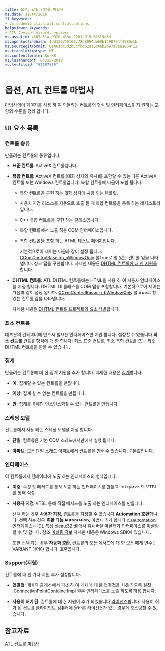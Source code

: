 ```yaml
---
title: 옵션, ATL 컨트롤 마법사
ms.date: 11/04/2016
f1_keywords:
- vc.codewiz.class.atl.control.options
helpviewer_keywords:
- ATL Control Wizard, options
ms.assetid: 4607c51a-992d-433e-9281-919c6f519a3d
ms.openlocfilehash: 1dd136739162c72d8064deb9b1498794f1985e1b
ms.sourcegitcommit: 0ab61bc3d2b6cfbd52a16c6ab2b97a8ea1864f12
ms.translationtype: MT
ms.contentlocale: ko-KR
ms.lasthandoff: 04/23/2019
ms.locfileid: "62197356"
---
```

# <a name="options-atl-control-wizard"></a>옵션, ATL 컨트롤 마법사

마법사의이 페이지를 사용 하 여 만들려는 컨트롤의 형식 및 인터페이스를 지 원하는 포함의 수준을 정의 합니다.

## <a name="uielement-list"></a>UI 요소 목록

### <a name="control-type"></a>컨트롤 종류

만들려는 컨트롤의 종류입니다.

- **표준 컨트롤**: ActiveX 컨트롤입니다.

- **복합 컨트롤**: ActiveX 컨트롤 (대화 상자와 유사)를 포함할 수 있는 다른 ActiveX 컨트롤 또는 Windows 컨트롤입니다. 복합 컨트롤에 다음이 포함 됩니다.

  - 복합 컨트롤을 구현 하는 대화 상자에 사용 되는 템플릿.

  - 사용자 지정 리소스를 자동으로 호출 될 때 복합 컨트롤을 등록 하는 레지스트리입니다.

  - C++ 복합 컨트롤을 구현 하는 클래스입니다.

  - 복합 컨트롤에서 노출 하는 COM 인터페이스입니다.

  - 복합 컨트롤을 포함 하는 HTML 테스트 페이지입니다.

    기본적으로이 제어는 다음과 같이 설정 됩니다. [CComControlBase::m_bWindowOnly](../../atl/reference/ccomcontrolbase-class.md#m_bwindowonly) 를 true로 창 있는 컨트롤 임을 나타냅니다. 싱크 맵을 구현합니다. 자세한 내용은 [DHTML 컨트롤에 대 한 지원을](../../atl/atl-support-for-dhtml-controls.md)합니다.

- **DHTML 컨트롤**: ATL DHTML 컨트롤에는 HTML을 사용 하 여 사용자 인터페이스를 지정 합니다. DHTML UI 클래스를 COM 맵을 포함합니다. 기본적으로이 제어는 다음과 같이 설정 됩니다. [CComControlBase::m_bWindowOnly](../../atl/reference/ccomcontrolbase-class.md#m_bwindowonly) 를 true로 창 있는 컨트롤 임을 나타냅니다.

   자세한 내용은 [DHTML 컨트롤 프로젝트의 요소 식별](../../atl/identifying-the-elements-of-the-dhtml-control-project.md)합니다.

### <a name="minimal-control"></a>최소 컨트롤

대부분의 컨테이너에 반드시 필요한 인터페이스만 지원 합니다. 설정할 수 있습니다 **최소 컨트롤** 컨트롤 형식에 대 한 합니다: 최소 표준 컨트롤, 최소 복합 컨트롤 또는 최소 DHTML 컨트롤을 만들 수 있습니다.

### <a name="aggregation"></a>집계

만들려는 컨트롤에 대 한 집계 지원을 추가 합니다. 자세한 내용은 [집계](../../atl/aggregation.md)합니다.

- **예**: 집계할 수 있는 컨트롤을 만듭니다.

- **이상**: 집계 될 수 없는 컨트롤을 만듭니다.

- **만**: 집계를 통해만 인스턴스화할 수 있는 컨트롤을 만듭니다.

### <a name="threading-model"></a>스레딩 모델

컨트롤에서 사용 되는 스레딩 모델을 지정 합니다.

- **단일**: 컨트롤은 기본 COM 스레드에서만에서 실행 됩니다.

- **아파트**: 모든 단일 스레드 아파트에서 컨트롤을 만들 수 있습니다. 기본값입니다.

### <a name="interface"></a>인터페이스

이 컨트롤에서 컨테이너에 노출 하는 인터페이스의 형식입니다.

- **이중**: 속성 및 메서드를 통해 노출 하는 인터페이스를 만들고 `IDispatch` 의 VTBL를 통해 직접.

- **사용자 지정**: VTBL 통해 직접 메서드를 노출 하는 인터페이스를 만듭니다.

   선택 하는 경우 **사용자 지정**, 컨트롤을 지정할 수 있습니다 **Automation 호환**합니다. 선택 하는 경우 **호환 되는 Automation**, 마법사 추가 합니다 [oleautomation](../../windows/oleautomation.md) 인터페이스는 IDL 특성 oleaut32.dll에서 유니버설 마샬러가 인터페이스를 마샬링할 수 및 합니다. 참조 [마샬링 정보](/windows/desktop/com/marshaling-details) 자세한 내용은 Windows SDK에 있습니다.

   또한 선택 하는 경우 **자동화 호환**, 컨트롤의 모든 메서드에 대 한 모든 매개 변수는 VARIANT 이어야 합니다. 호환입니다.

### <a name="support"></a>Support(지원)

컨트롤에 대 한 기타 지원 추가 설정합니다.

- **연결점**: 개체의 클래스에서 파생 하 여 개체에 대 한 연결점을 사용 하도록 설정 [IConnectionPointContainerImpl](../../atl/reference/iconnectionpointcontainerimpl-class.md) 원본 인터페이스를 노출 하도록 허용 합니다.

- **사용이 허가 된**: 컨트롤에 대 한 지원이 추가 되었습니다 [라이선스](/windows/desktop/com/licensing)합니다. 사용이 허가 된 컨트롤 클라이언트 컴퓨터에 올바른 라이선스가 있는 경우에 호스팅할 수 있습니다.

## <a name="see-also"></a>참고자료

[ATL 컨트롤 마법사](../../atl/reference/atl-control-wizard.md)
